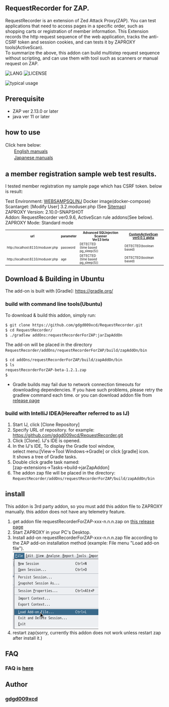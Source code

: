 ## RequestRecorder for ZAP. 


RequestRecorder is an extension of Zed Attack Proxy(ZAP). You can test applications that need to access pages in a specific order, such as shopping carts or registration of member information. This Extension records the http request sequence of the web application, tracks the anti-CSRF token and session cookies, and can tests it by ZAPROXY tools(ActiveScan).  
To summarize the above, this addon can build multistep request sequence without scripting,
and can use them with tool such as scanners or manual request on ZAP.

![LANG](https://img.shields.io/github/languages/top/gdgd009xcd/AutoMacroBuilderForZAP)
![LICENSE](https://img.shields.io/github/license/gdgd009xcd/AutoMacroBuilderForZAP)

![typical usage](assets/images/typical.gif)

## Prerequisite

* ZAP ver 2.13.0 or later
* java ver 11 or later

## how to use   

Click here below:　<BR>
　　<A href="https://github.com/gdgd009xcd/RequestRecorder/wiki/1.0.-OverView">English manuals</A><BR>
　　<A href="https://github.com/gdgd009xcd/RequestRecorder/wiki/2.0.%E6%A6%82%E8%A6%81%EF%BC%88%E6%97%A5%E6%9C%AC%E8%AA%9E%EF%BC%89">Japanese manuals</A> <BR>



##  a member registration sample web test results.
I tested member registration my sample page which has CSRF token. below is result:  

Test Environment: <A href="https://github.com/gdgd009xcd/WEBSAMPSQLINJ">WEBSAMPSQLINJ</A> Docker image(docker-compose)  
Scantarget: [Modify User] 3.2.moduser.php (See <A href="https://github.com/gdgd009xcd/WEBSAMPSQLINJ#sitemap">Sitemap</A>)  
ZAPROXY Version: 2.10.0-SNAPSHOT  
Addon: RequestRecorder ver0.9.6, ActiveScan rule addons(See below).  
ZAPROXY Mode: Standard mode  

<table style="font-size: 70%;">
 <tr><th>url</th><th>parameter</th><TH>Advanced SQLInjection Scanner <BR>Ver13 beta</TH><TH><A HREF="https://github.com/gdgd009xcd/CustomActiveScanForZAP">CustomActiveScan <BR>ver0.0.1 alpha</A></TH></tr>
 <tr><td>http://localhost:8110/moduser.php</td><td>password</td><TD>DETECTED<BR>(time based<BR>pg_sleep(5))</TD><TD>DETECTED(boolean based)</TD></tr>
  <tr><td>http://localhost:8110/moduser.php</td><td>age</td><TD>DETECTED<BR>(time based<BR>pg_sleep(5))</TD><TD>DETECTED(boolean based)</TD></tr>
 </table>



## Download & Building in Ubuntu

The add-on is built with [Gradle]: https://gradle.org/  

### build with command line tools(Ubuntu)

To download & build this addon, simply run:  

    $ git clone https://github.com/gdgd009xcd/RequestRecorder.git  
    $ cd RequestRecorder/  
    $ ./gradlew addOns:requestRecorderForZAP:jarZapAddOn  

The add-on will be placed in the directory `RequestRecorder/addOns/requestRecorderForZAP/build/zapAddOn/bin`

    $ cd addOns/requestRecorderForZAP/build/zapAddOn/bin  
    $ ls  
    requestRecorderForZAP-beta-1.2.1.zap  
    $   

* Gradle builds may fail due to network connection timeouts for downloading dependencies. If you have such problems, please retry the gradlew command each time. or you can download addon file from [release page](https://github.com/gdgd009xcd/RequestRecorder/releases)

### build with IntelliJ IDEA(Hereafter referred to as IJ)

1. Start IJ, click [Clone Repository]
1. Specify URL of repository. for example: https://github.com/gdgd009xcd/RequestRecorder.git
1. Click [Clone]. IJ's IDE is opened.
1. In the IJ's IDE, To display the Gradle tool window,<br> select menu:[View->Tool Windows->Gradle] or click [gradle] icon.<br> It shows a tree of Gradle tasks.
1. Double click gradle task named:<br>[zap-extensions->Tasks->build->jarZapAddon]
1. The addon zap file will be placed in the directory:<br>`RequestRecorder/addOns/requestRecorderForZAP/build/zapAddOn/bin`

## install

This addon is 3rd party addon, so you must add this addon file to ZAPROXY manually. this addon does not have any telemetry feature.

1. get addon file requestRecorderForZAP-xxx-n.n.n.zap on [this release page](https://github.com/gdgd009xcd/RequestRecorder/releases)
1. Start ZAPROXY in your PC's Desktop.  
1. Install add-on requestRecorderForZAP-xxx-n.n.n.zap file according to the ZAP add-on installation method (example: File menu "Load add-on file").<BR>
![AddonInstall](https://raw.githubusercontent.com/gdgd009xcd/RELEASES/master/IMG/ZAP/addoninst.png)<BR>    
1. restart zap(sorry, currently this addon does not work unless restart zap after install it.)

## FAQ
### FAQ is [here](https://github.com/gdgd009xcd/RequestRecorder/wiki/9.1.-FAQ)

## Author 
### [gdgd009xcd](https://gdgd009xcd.github.io/)




